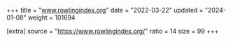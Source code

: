 +++
title = "www.rowlingindex.org"
date = "2022-03-22"
updated = "2024-01-08"
weight = 101694

[extra]
source = "https://www.rowlingindex.org/"
ratio = 14
size = 99
+++
